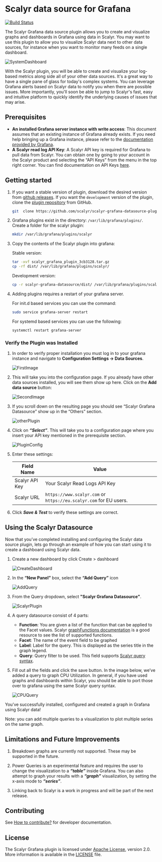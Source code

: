 # Scalyr data source for Grafana

[![Build Status](https://circleci.com/gh/scalyr/scalyr-grafana-datasource-plugin/tree/master.svg?style=svg)](https://circleci.com/gh/scalyr/scalyr-grafana-datasource-plugin/tree/master)

The Scalyr Grafana data source plugin allows you to create and visualize graphs
and dashboards in Grafana using data in Scalyr. You may want to use this plugin
to allow you to visualize Scalyr data next to other data sources, for instance
when you want to monitor many feeds on a single dashboard.

![SystemDashboard](images/SystemDashboard.png)

With the Scalyr plugin, you will be able to create and visualize your log-based
metrics along side all of your other data sources. It's a great way to have a
single pane of glass for today's complex systems. You can leverage Grafana alerts
based on Scalyr data to notify you when there are possible issues. More
importantly, you'll soon be able to jump to Scalyr's fast, easy and intuitive
platform to quickly identify the underlying causes of issues that may arise.

## Prerequisites

* **An installed Grafana server instance with write access**: This document
assumes that an existing instance of Grafana already exists. If you need help
bringing up a Grafana instance, please refer to the [documentation provided by
Grafana](https://grafana.com/docs/installation/).
* **A Scalyr read log API Key**: A Scalyr API key is required for Grafana to pull
data from Scalyr. You can obtain one by going to your account in the Scalyr
product and selecting the “API Keys” from the menu in the top right corner. You
can find documentation on API Keys [here](https://www.scalyr.com/help/api#scalyr-api-keys).

## Getting started

1. If you want a stable version of plugin, download the desired version from
[github releases](https://github.com/scalyr/scalyr-grafana-datasource-plugin/releases).
If you want the `development` version of the plugin,
clone the [plugin repository](https://github.com/scalyr/scalyr-grafana-datasource)
from GitHub.

    ```bash
    git  clone https://github.com/scalyr/scalyr-grafana-datasource-plugin.git
    ```

2. Grafana plugins exist in the directory: `/var/lib/grafana/plugins/`. Create a folder for the scalyr plugin:

    ```bash
    mkdir /var/lib/grafana/plugins/scalyr
    ```

3. Copy the contents of the Scalyr plugin into grafana:

    Stable version:

    ```bash
    tar -xvf scalyr_grafana_plugin_3cb3128.tar.gz
    cp -rf dist/ /var/lib/grafana/plugins/scalyr/
    ```

    Development version:

    ```bash
    cp -r scalyr-grafana-datasource/dist/ /var/lib/grafana/plugins/scalyr/
    ```

4. Adding plugins requires a restart of your grafana server.

    For init.d based services you can use the command:

    ```bash
    sudo service grafana-server restart
    ```

    For systemd based services you can use the following:

    ```bash
    systemctl restart grafana-server
    ```

### Verify the Plugin was Installed

1. In order to verify proper installation you must log in to your grafana instance
   and navigate to **Configuration Settings -> Data Sources**.

    ![FirstImage](images/ConfigDataSource.png)

2. This will take you into the configuration page. If you already have other data
   sources installed, you will see them show up here. Click on the **Add data source** button:

    ![SecondImage](images/DataSoureConfig.png)

3. If you scroll down on the resulting page you should see “Scalyr Grafana
   Datasource” show up in the “Others” section.

    ![otherPlugin](images/OthersPlugin.png)

4. Click on ***“Select”***. This will take you to a configuration page where you
   insert your API key mentioned in the prerequisite section.

    ![PluginConfig](images/PluginConfig.png)

5. Enter these settings:

    |Field Name | Value|
    | --- | --- |
    |Scalyr API Key | Your Scalyr Read Logs API Key|
    |Scalyr URL | `https://www.scalyr.com` or `https://eu.scalyr.com` for EU users.|

6. Click ***Save & Test*** to verify these settings are correct.

## Using the Scalyr Datasource

Now that you’ve completed installing and configuring the Scalyr data source plugin,
lets go through an example of how you can start using it to create a dashboard
using Scalyr data.

1. Create a new dashboard by click Create > dashboard

    ![CreateDashboard](images/CreateDashboard.png)

2. In the **“New Panel”** box, select the **“Add Query”** icon

    ![AddQuery](images/AddQuery.png)

3. From the Query dropdown, select **"Scalyr Grafana Datasource"**.

    ![ScalyrPlugin](images/ScalyrPlugin.png)

4. A query datasource consist of 4 parts:
    * **Function**: You are given a list of the function that can be applied to
    the Facet values.
    Scalyr [graphFunctions documentation](https://www.scalyr.com/help/dashboards#graphFunctions)
    is a good resource to see the list of supported functions.
    * **Facet**: The name of the event field to be graphed
    * **Label**: Label for the query. This is displayed as the series title in the graph legend.
    * **Query**: Query filter to be used. This field supports [Scalyr query syntax](https://www.scalyr.com/help/query-language).

5. Fill out all the fields and click the save button. In the image below, we’ve
   added a query to graph CPU Utilization. In general, if you have used graphs and
   dashboards within Scalyr, you should be able to port those over to grafana
   using the same Scalyr query syntax.

    ![CPUQuery](images/CPUQuery.png)

You’ve successfully installed, configured and created a graph in Grafana using Scalyr data!

Note: you can add multiple queries to a visualization to plot multiple series on the same graph.

## Limitations and Future Improvements

1. Breakdown graphs are currently not supported. These may be supported in the
   future.

2. Power Queries is an experimental feature and requires the user to change the
   visualization to a ***“table”*** inside Grafana. You can also attempt to graph
   your results with a ***“graph”*** visualization, by setting the x-axis mode
   to ***“series”***.

3. Linking back to Scalyr is a work in progress and will be part of the next
   release.

## Contributing

See [How to contribute?](/HOW_TO_CONTRIBUTE.md) for developer documentation.

## License

The Scalyr Grafana plugin is licensed under
[Apache License](https://www.apache.org/licenses), version 2.0. More information
is available in the [LICENSE](./LICENSE.txt) file.
